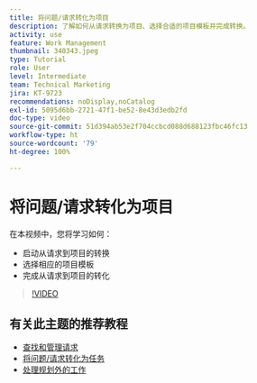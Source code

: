 ```yaml
---
title: 将问题/请求转化为项目
description: 了解如何从请求转换为项目、选择合适的项目模板并完成转换。
activity: use
feature: Work Management
thumbnail: 340343.jpeg
type: Tutorial
role: User
level: Intermediate
team: Technical Marketing
jira: KT-9723
recommendations: noDisplay,noCatalog
exl-id: 5095d6bb-2721-47f1-be52-8e43d3edb2fd
doc-type: video
source-git-commit: 51d394ab53e2f704ccbcd088d688123fbc46fc13
workflow-type: ht
source-wordcount: '79'
ht-degree: 100%

---
```


# 将问题/请求转化为项目

在本视频中，您将学习如何：

* 启动从请求到项目的转换
* 选择相应的项目模板
* 完成从请求到项目的转化

>[!VIDEO](https://video.tv.adobe.com/v/340343/?quality=12&learn=on)


## 有关此主题的推荐教程

* [查找和管理请求](/help/manage-work/issues-requests/find-requests.md)
* [将问题/请求转化为任务](/help/manage-work/issues-requests/convert-issues-to-other-work-items.md)
* [处理规划外的工作](/help/manage-work/issues-requests/handle-unplanned-work.md)


